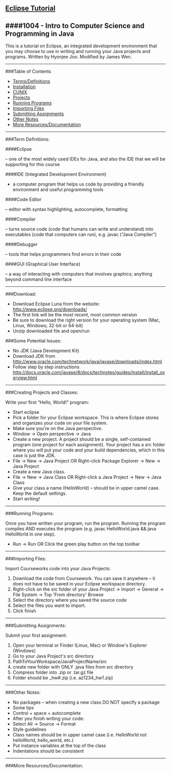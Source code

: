 [Eclipse Tutorial](https://github.com/RochesterinNYC/1004-Eclipse-Tutorial)
---
####1004 - Intro to Computer Science and Programming in Java
-------

This is a tutorial on Eclipse, an integrated development environment that you may choose to use in writing and running your Java projects and programs. Written by Hyonjee Joo. Modified by James Wen.

-------

###Table of Contents

- [Terms/Definitions](#terms)
- [Installation](#installation)
- [CUNIX](#cunix)
- [Projects](#projects)
- [Running Programs](#run)
- [Importing Files](#import)
- [Submitting Assignments](#submission)
- [Other Notes](#other)
- [More Resources/Documentation](#docs)

-------

<a name="terms"></a>

###Term Definitions:

####Eclipse 

– one of the most widely used IDEs for Java, and also the IDE that we will be supporting for this course

####IDE (Integrated Development Environment) 

- a computer program that helps us code by providing a friendly environment and useful programming tools

####Code Editor

– editor with syntax highlighting, autocomplete, formatting

####Compiler

– turns source code (code that humans can write and understand) into executables (code that computers can run), e.g. javac (“Java Compiler”)

####Debugger 

– tools that helps programmers find errors in their code

####GUI (Graphical User Interface) 

– a way of interacting with computers that involves graphics; anything beyond command line interface

------

<a name="Installation"></a>

###Download:

- Download Eclipse Luna from the website: http://www.eclipse.org/downloads/
- The first link will be the most recent, most common version
- Be sure to download the right version for your operating system (Mac, Linux, Windows; 32-bit or 64-bit)
- Unzip downloaded file and open/run

###Some Potential Issues:
- No JDK (Java Development Kit)
- Download JDK from http://www.oracle.com/technetwork/java/javase/downloads/index.html
- Follow step by step instructions http://docs.oracle.com/javase/8/docs/technotes/guides/install/install_overview.html

------

<a name="projects"></a>

###Creating Projects and Classes:

Write your first “Hello, World!” program:

- Start eclipse
- Pick a folder for your Eclipse workspace. This is where Eclipse stores and organizes your code on your file system.
- Make sure you're on the Java perspective. 
- Window → Open perspective → Java
- Create a new project. A project should be a single, self-contained program (one project for each assignment). Your project has a src folder where you will put your code and your build dependencies, which in this case is just the JDK.
- File → New → Java Project OR Right-click Package Explorer → New → Java Project
- Create a new Java class.
- File → New → Java Class OR Right-click a Java Project → New → Java Class
- Give your class a name (HelloWorld) – should be in upper camel case. Keep the default settings.
- Start writing!

------

<a name="run"></a>

###Running Programs:

Once you have written your program, run the program. Running the program compiles AND executes the program (e.g. javac HelloWorld.java && java HelloWorld in one step).

- Run → Run OR Click the green play button on the top toolbar

------

<a name="import"></a>

###Importing Files:

Import Courseworks code into your Java Projects:

1.  Download the code from Coursework. You can save it anywhere – it does not have to  be saved in your Eclipse workspace directory.
2.  Right-click on the src folder of your Java Project → Import → General → File System → Top 'From directory' Browse 
3.  Select the directory where you saved the source code
4.  Select the files you want to import.
5.  Click finish

------

<a name="submission"></a>

###Submitting Assignments:

Submit your first assignment:

1.  Open your terminal or Finder (Linux, Mac) or Window's Explorer (Windows)
2.  Go to your Java Project's src directory
3.  PathToYourWorkspace/JavaProjectName/src
4.  create new folder with ONLY .java files from src directory
5.  Compress folder into .zip or .tar.gz file
6.  Folder should be <uni>_hw#.zip (i.e. az1234_hw1.zip)

------

<a name="other"></a>

###Other Notes:

- No packages – when creating a new class DO NOT specify a package
- Some tips
- Control + space = autocomplete
- After you finish writing your code:
- Select All → Source → Format
- Style guidelines
- Class names should be in upper camel case (i.e. HelloWorld not helloWorld, hello_world, etc.)
- Put instance variables at the top of the class
- Indentations should be consistent


------

<a name="docs"></a>

###More Resources/Documentation:
